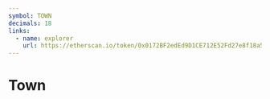 ```yaml
---
symbol: TOWN
decimals: 18
links:
  - name: explorer
    url: https://etherscan.io/token/0x0172BF2edEd9D1CE712E52Fd27e8f18a502B1172
---
```


# Town
